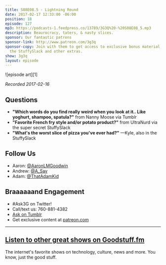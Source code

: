 ```yaml
---
title: S08E08.5 - Lightning Round
date: 2017-02-17 12:33:00 -06:00
position: 18
episode: 127
mp3: https://podcasts-1.feedpress.co/13789/3G3Q%20-%20S08E08_5.mp3
description: Beaurocracy, taters, & nasty slices.
sponsor: Our fantastic patrons
sponsor-link: http://www.patreon.com/3g3q
sponsor-copy: Join with them to get access to exclusive bonus material, access to
  the StuffySlack and other extras.
show: 3g3q
layout: episode
---
```


![episode art][1]

_Recorded 2017-02-16_

## Questions

* **"Which words do you find really weird when you look at it.. Like yoghurt, shampoo, spatula?"** from Nanny Moose via Tumblr
* **"Favorite French fry style and/or potato product?"** from UltraNurd via the super secret StuffySlack
* **"What's the worst slice of pizza you've ever had?"** —Kyle, also in the StuffySlack

## Follow Us

* Aaron: [@AaronLMGoodwin][2]
* Andrew: [@A_Sav][3]
* Adam: [@ThatAdamKid][4]

## Braaaaaand Engagement

* #Ask3G on Twitter!
* Call/text us: 760-881-4382
* [Ask on Tumblr][5]
* Get exclusive content at [patreon.com][6]

***

## [Listen to other great shows on Goodstuff.fm][7]

The internet's favorite shows on technology, culture, news and more. You know, just the good stuff.

[2]: http://twitter.com/aaronlmgoodwin
[3]: http://twitter.com/a_sav
[4]: http://twitter.com/thatadamkid
[5]: http://3g3q.co/ask
[6]: http://www.patreon.com/3g3q
[7]: http://www.goodstuff.fm
